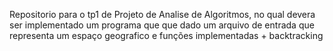 Repositorio para o tp1 de Projeto de Analise de Algoritmos, no qual devera ser implementado um programa que que dado um arquivo de entrada que representa um espaço geografico e funções implementadas + backtracking

